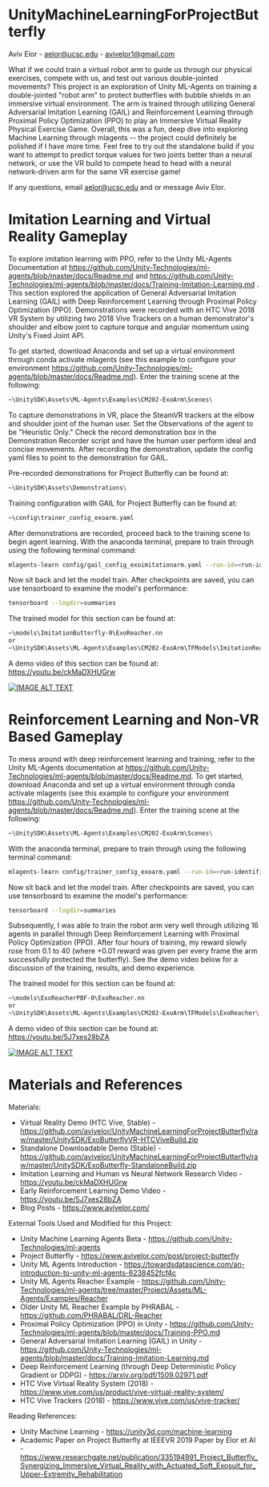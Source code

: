 # UnityMachineLearningForProjectButterfly

Aviv Elor - aelor@ucsc.edu - avivelor1@gmail.com

What if we could train a virtual robot arm to guide us through our physical exercises, compete with us, and test out various double-jointed movements?
This project is an exploration of Unity ML-Agents on training a double-jointed "robot arm" to protect butterflies with bubble shields in an immersive virtual environment.
The arm is trained through utilizing General Adversarial Imitation Learning (GAIL) and Reinforcement Learning through Proximal Policy Optimization (PPO) to play an Immersive Virtual Reality Physical Exercise Game.
Overall, this was a fun, deep dive into exploring Machine Learning through mlagents -- the project could definitely be polished if I have more time.
Feel free to try out the standalone build if you want to attempt to predict torque values for two joints better than a neural network, or use the VR build to compete head to head with a neural network-driven arm for the same VR exercise game!

If any questions, email aelor@ucsc.edu and or message Aviv Elor.

# Imitation Learning and Virtual Reality Gameplay

To explore imitation learning with PPO, refer to the Unity ML-Agents Documentation at https://github.com/Unity-Technologies/ml-agents/blob/master/docs/Readme.md and https://github.com/Unity-Technologies/ml-agents/blob/master/docs/Training-Imitation-Learning.md .
This section explored the application of General Adversarial Imitation Learning (GAIL) with Deep Reinforcement Learning through Proximal Policy Optimization (PPO).
Demonstrations were recorded with an HTC Vive 2018 VR System by utilizing two 2018 Vive Trackers on a human demonstrator's shoulder and elbow joint to capture torque and angular momentum using Unity's Fixed Joint API.

To get started, download Anaconda and set up a virtual environment through conda activate mlagents (see this example to configure your environment https://github.com/Unity-Technologies/ml-agents/blob/master/docs/Readme.md).
Enter the training scene at the following:

```sh
~\UnitySDK\Assets\ML-Agents\Examples\CM202-ExoArm\Scenes\
```

To capture demonstrations in VR, place the SteamVR trackers at the elbow and shoulder joint of the human user. 
Set the Observations of the agent to be "Heuristic Only." 
Check the record demonstration box in the Demonstration Recorder script and have the human user perform ideal and concise movements.
After recording the demonstration, update the config yaml files to point to the demonstration for GAIL.

Pre-recorded demonstrations for Project Butterfly can be found at:
```sh
~\UnitySDK\Assets\Demonstrations\
```

Training configuration with GAIL for Project Butterfly can be found at:
```sh
~\config\trainer_config_exoarm.yaml
```

After demonstrations are recorded, proceed back to the training scene to begin agent learning.
With the anaconda terminal, prepare to train through using the following terminal command:

```sh
mlagents-learn config/gail_config_exoimitationarm.yaml --run-id=<run-identifier> --train --time-scale=100
```

Now sit back and let the model train. After checkpoints are saved, you can use tensorboard to examine the model's performance:

```sh
tensorboard --logdir=summaries
```

The trained model for this section can be found at:

```sh
~\models\ImitationButterfly-0\ExoReacher.nn
or
~\UnitySDK\Assets\ML-Agents\Examples\CM202-ExoArm\TFModels\ImitationReacher\
```

A demo video of this section can be found at: https://youtu.be/ckMaDXHUGrw

[![IMAGE ALT TEXT](http://img.youtube.com/vi/ckMaDXHUGrw/0.jpg)](http://www.youtube.com/watch?v=ckMaDXHUGrw "Imitation Learning Demo Video")

# Reinforcement Learning and Non-VR Based Gameplay

To mess around with deep reinforcement learning and training, refer to the Unity ML-Agents documentation at https://github.com/Unity-Technologies/ml-agents/blob/master/docs/Readme.md.
To get started, download Anaconda and set up a virtual environment through conda activate mlagents (see this example to configure your environment https://github.com/Unity-Technologies/ml-agents/blob/master/docs/Readme.md).
Enter the training scene at the following:

```sh
~\UnitySDK\Assets\ML-Agents\Examples\CM202-ExoArm\Scenes\
```

With the anaconda terminal, prepare to train through using the following terminal command:

```sh
mlagents-learn config/trainer_config_exoarm.yaml --run-id=<run-identifier> --train --time-scale=100
```

Now sit back and let the model train. After checkpoints are saved, you can use tensorboard to examine the model's performance:

```sh
tensorboard --logdir=summaries
```

Subsequently, I was able to train the robot arm very well through utilizing 16 agents in parallel through Deep Reinforcement Learning with Proximal Policy Optimization (PPO).
After four hours of training, my reward slowly rose from 0.1 to 40 (where +0.01 reward was given per every frame the arm successfully protected the butterfly).
See the demo video below for a discussion of the training, results, and demo experience.

The trained model for this section can be found at:

```sh
~\models\ExoReacherPBF-0\ExoReacher.nn
or
~\UnitySDK\Assets\ML-Agents\Examples\CM202-ExoArm\TFModels\ExoReacher\
```

A demo video of this section can be found at: https://youtu.be/5J7xes28bZA

[![IMAGE ALT TEXT](http://img.youtube.com/vi/5J7xes28bZA/0.jpg)](http://www.youtube.com/watch?v=5J7xes28bZA "Reinforcement Learning Demo Video")

# Materials and References

Materials:
* Virtual Reality Demo (HTC Vive, Stable) - https://github.com/avivelor/UnityMachineLearningForProjectButterfly/raw/master/UnitySDK/ExoButterflyVR-HTCViveBuild.zip
* Standalone Downloadable Demo (Stable) - https://github.com/avivelor/UnityMachineLearningForProjectButterfly/raw/master/UnitySDK/ExoButterfly-StandaloneBuild.zip
* Imitation Learning and Human vs Neural Network Research Video - https://youtu.be/ckMaDXHUGrw
* Early Reinforcement Learning Demo Video - https://youtu.be/5J7xes28bZA
* Blog Posts - https://www.avivelor.com/

External Tools Used and Modified for this Project:
* Unity Machine Learning Agents Beta - https://github.com/Unity-Technologies/ml-agents
* Project Butterfly - https://www.avivelor.com/post/project-butterfly
* Unity ML Agents Introduction - https://towardsdatascience.com/an-introduction-to-unity-ml-agents-6238452fcf4c
* Unity ML Agents Reacher Example - https://github.com/Unity-Technologies/ml-agents/tree/master/Project/Assets/ML-Agents/Examples/Reacher
* Older Unity ML Reacher Example by PHRABAL  - https://github.com/PHRABAL/DRL-Reacher
* Proximal Policy Optimization (PPO) in Unity - https://github.com/Unity-Technologies/ml-agents/blob/master/docs/Training-PPO.md
* General Adversarial Imitation Learning (GAIL) in Unity - https://github.com/Unity-Technologies/ml-agents/blob/master/docs/Training-Imitation-Learning.md
* Deep Reinforcement Learning (through Deep Deterministic Policy Gradient or DDPG) -  https://arxiv.org/pdf/1509.02971.pdf
* HTC Vive Virtual Reality System (2018) - https://www.vive.com/us/product/vive-virtual-reality-system/
* HTC Vive Trackers (2018) - https://www.vive.com/us/vive-tracker/

Reading References:
* Unity Machine Learning - https://unity3d.com/machine-learning
* Academic Paper on Project Butterfly at IEEEVR 2019 Paper by Elor et Al - https://www.researchgate.net/publication/335194991_Project_Butterfly_Synergizing_Immersive_Virtual_Reality_with_Actuated_Soft_Exosuit_for_Upper-Extremity_Rehabilitation
